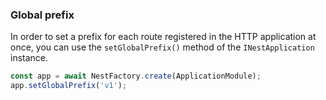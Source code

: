 ### Global prefix

In order to set a prefix for each route registered in the HTTP application at once, you can use the `setGlobalPrefix()` method of the `INestApplication` instance.

```typescript
const app = await NestFactory.create(ApplicationModule);
app.setGlobalPrefix('v1');
```
